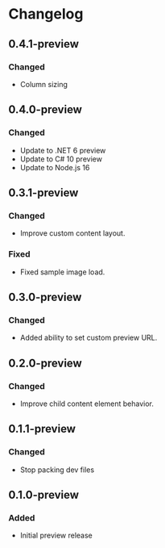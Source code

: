 # Changelog

## 0.4.1-preview
### Changed
- Column sizing

## 0.4.0-preview
### Changed
- Update to .NET 6 preview
- Update to C# 10 preview
- Update to Node.js 16

## 0.3.1-preview
### Changed
- Improve custom content layout.
### Fixed
- Fixed sample image load.

## 0.3.0-preview
### Changed
- Added ability to set custom preview URL.

## 0.2.0-preview
### Changed
- Improve child content element behavior.

## 0.1.1-preview
### Changed
- Stop packing dev files

## 0.1.0-preview
### Added
- Initial preview release
